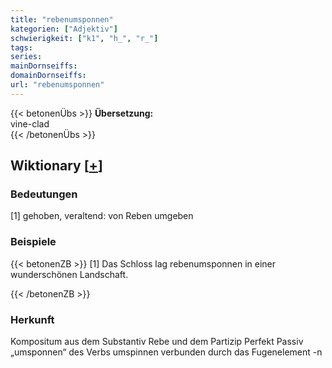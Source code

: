 ```yaml
---
title: "rebenumsponnen"
kategorien: ["Adjektiv"]
schwierigkeit: ["k1", "h_", "r_"]
tags:
series:
mainDornseiffs:
domainDornseiffs:
url: "rebenumsponnen"
---
```


{{< betonenÜbs >}}
**Übersetzung:**  
vine-clad  
{{< /betonenÜbs >}}

## Wiktionary [[+](https://de.wiktionary.org/wiki/rebenumsponnen)]

### Bedeutungen
[1] gehoben, veraltend: von Reben umgeben  

### Beispiele
{{< betonenZB >}}
[1] Das Schloss lag rebenumsponnen in einer wunderschönen Landschaft.  

{{< /betonenZB >}}
### Herkunft
Kompositum aus dem Substantiv Rebe und dem Partizip Perfekt Passiv „umsponnen“ des Verbs umspinnen verbunden durch das Fugenelement -n  


